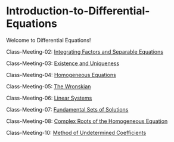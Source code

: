 # Introduction-to-Differential-Equations

Welcome to Differential Equations!

Class-Meeting-02: [Integrating Factors and Separable Equations](Summer-2024-Class-Meetings/MATH_2400_Lecture_02_Integrating_Factors_and_Separable_Equations_Notes.pdf)

Class-Meeting-03: [Existence and Uniqueness](Summer-2024-Class-Meetings/MATH_2400_Lecture_03_Existence_and_Uniqueness_Notes.pdf)

Class-Meeting-04: [Homogeneous Equations](Summer-2024-Class-Meetings/MATH_2400_Lecture_04_Homogeneous_Equations_Notes.pdf)

Class-Meeting-05: [The Wronskian](Summer-2024-Class-Meetings/MATH_2400_Lecture_05_The_Wronskian_Notes.pdf)

Class-Meeting-06: [Linear Systems](Summer-2024-Class-Meetings/MATH_2400_Lecture_06_Linear_Systems_Notes.pdf)

Class-Meeting-07: [Fundamental Sets of Solutions](Summer-2024-Class-Meetings/MATH_2400_Lecture_07_Fundamental_Sets_of_Solutions_Notes.pdf)

Class-Meeting-08: [Complex Roots of the Homogeneous Equation](Summer-2024-Class-Meetings/MATH_2400_Lecture_08_Complex_Roots_of_the_Homogeneous_Equation_Notes.pdf)

Class-Meeting-10: [Method of Undetermined Coefficients](Summer-2024-Class-Meetings/MATH_2400_Lecture_10_Method_of_Undetermined_Coefficients_Notes.pdf)

